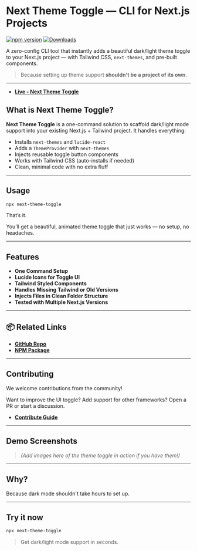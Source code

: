 # Next Theme Toggle — CLI for Next.js Projects

[![npm version](https://badge.fury.io/js/next-theme-toggle.svg)](https://badge.fury.io/js/next-theme-toggle)
[![Downloads](https://img.shields.io/npm/dm/next-theme-toggle.svg)](https://npmjs.com/package/next-theme-toggle)

A zero-config CLI tool that instantly adds a beautiful dark/light theme toggle to your Next.js project — with Tailwind CSS, `next-themes`, and pre-built components.

> Because setting up theme support **shouldn't be a project of its own**.

---

- **[Live - Next Theme Toggle](https://next-theme-toggle.megh.me)**

## What is Next Theme Toggle?

**Next Theme Toggle** is a one-command solution to scaffold dark/light mode support into your existing Next.js + Tailwind project. It handles everything:

- Installs `next-themes` and `lucide-react`
- Adds a `ThemeProvider` with `next-themes`
- Injects reusable toggle button components
- Works with Tailwind CSS (auto-installs if needed)
- Clean, minimal code with no extra fluff

---

## Usage

```bash
npx next-theme-toggle
```

That’s it.

You’ll get a beautiful, animated theme toggle that just works — no setup, no headaches.

---

## Features

- **One Command Setup**
- **Lucide Icons for Toggle UI**
- **Tailwind Styled Components**
- **Handles Missing Tailwind or Old Versions**
- **Injects Files in Clean Folder Structure**
- **Tested with Multiple Next.js Versions**

---

## 📦 Related Links

- **[GitHub Repo](https://github.com/megh-bari/next-theme-toggle)**
- **[NPM Package](https://www.npmjs.com/package/next-theme-toggle)**

---

## Contributing

We welcome contributions from the community!

Want to improve the UI toggle? Add support for other frameworks? Open a PR or start a discussion.

- **[Contribute Guide](https://github.com/megh-bari/next-theme-toggle#contributing)**

---

## Demo Screenshots

> _(Add images here of the theme toggle in action if you have them!)_

---

## Why?

Because dark mode shouldn't take hours to set up.

---

## Try it now

```bash
npx next-theme-toggle
```

> Get dark/light mode support in seconds.
